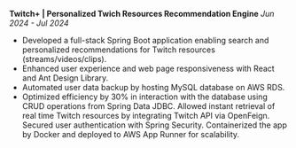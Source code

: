 **Twitch+ | Personalized Twich Resources Recommendation Engine**
_Jun 2024 - Jul 2024_

- Developed a full-stack Spring Boot application enabling search and personalized recommendations for Twitch resources (streams/videos/clips).
- Enhanced user experience and web page responsiveness with React and Ant Design Library. 
- Automated user data backup by hosting MySQL database on AWS RDS.
- Optimized efficiency by 30% in interaction with the database using CRUD operations from Spring Data JDBC. Allowed instant retrieval of real time Twitch resources by integrating Twitch API via OpenFeign. Secured user authentication with Spring Security. Containerized the app by Docker and deployed to AWS App Runner for scalability.
